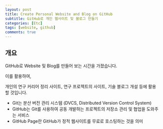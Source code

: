 ```yaml
---
layout: post
title: Create Personal Website and Blog on GitHub
subtitle: GitHub로 개인 웹사이트 및 블로그 만들기
categories: [Etc]
tags: [website, github]
comments: true
---
```


## 개요

GitHub로 Website 및 Blog를 만들어 보는 시간을 가졌습니다.

이를 활용하여,

개인의 연구 커리어 정리 사이트, 연구 프로젝트의 사이트, 기술 블로그 개설 등에 활용할 것입니다.

- Git는 분산 버전 관리 시스템 (DVCS, Distributed Version Control System)
- GitHub는 Git를 사용하여 공동 개발하는 프로젝트의 저장소 관리 및 협업을 도와주는 서비스
- GitHub Page란 GitHub가 정적 웹사이트를 무료로 호스팅하는 것을 의미
